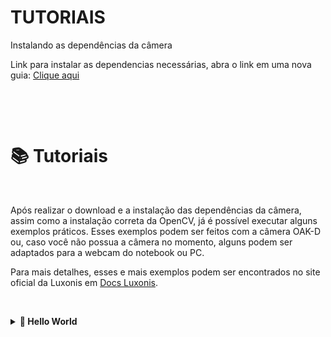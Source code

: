 # TUTORIAIS

Instalando as dependências da câmera
   
   Link para instalar as dependencias necessárias, abra o link em uma nova guia: <a href="https://docs.luxonis.com/software/depthai/manual-install/#Manual%20DepthAI%20installation-Installing%20dependencies">Clique aqui</a>
 
<p>&nbsp;</p>
<p>&nbsp;</p>

<!-- Próximo tópico -->



# 📚 Tutoriais

<p>&nbsp;</p>

Após realizar o download e a instalação das dependências da câmera, assim como a instalação correta da OpenCV, já é possível executar alguns exemplos práticos. Esses exemplos podem ser feitos com a câmera OAK-D ou, caso você não possua a câmera no momento, alguns podem ser adaptados para a webcam do notebook ou PC.
  
Para mais detalhes, esses e mais exemplos podem ser encontrados no site oficial da Luxonis em <a href="https://docs.luxonis.com/">Docs Luxonis</a>.

<p>&nbsp;</p>

<details>
<summary><strong>👋 Hello World</strong></summary>
   
<p>&nbsp;</p>

Esse exemplo foi retirado do site da Luxonis e foi adaptado para funcionar não so na câmera OAK-D, mas também na câmera do seu notebook/PC.
<p>&nbsp;</p>

⚠️ Atenção: antes de rodar o código, certifique-se de selecionar o interpretador Python correto — aquele em que você instalou o OpenCV, o DepthAI e as demais dependências. Recomenda-se que essas bibliotecas sejam instaladas e configuradas dentro de um ambiente virtual (venv) para garantir isolamento e evitar conflitos com outros projetos.

<p>&nbsp;</p>
<p>&nbsp;</p>  

Vamos mergulhar nos conceitos básicos usando um exemplo. Vamos criar uma aplicação simples que executa uma rede neural de detecção de objetos e transmite vídeo em cores com as detecções da rede neural visualizadas. Usaremos a API Python do DepthAI para criar a aplicação.

O primeiro nó que adicionaremos é o **ColorCamera**. Esse nó selecionará automaticamente a câmera central (que, na maioria dos dispositivos, é a câmera de cor) e fornecerá o fluxo de vídeo para o próximo nó no pipeline.
Usaremos a saída **preview**, redimensionada para 300x300, de forma a se ajustar ao tamanho de entrada do **mobilenet-ssd**. Para mais detalhes das funcionalidades desse codigo, acesse o link: <a href="https://docs.luxonis.com/">Hello World</a>
<p>&nbsp;</p>
<p>&nbsp;</p>

### Câmera OAK-D

```
# Primeiro, importamos todos os módulos necessários
from pathlib import Path

import blobconverter
import cv2
import depthai
import numpy as np


pipeline = depthai.Pipeline()

# Primeiro, queremos a câmera de cor como saída
cam_rgb = pipeline.createColorCamera()
cam_rgb.setPreviewSize(300, 300)  # 300x300 será o tamanho do frame de pré-visualização, disponível como saída 'preview' do nó
cam_rgb.setInterleaved(False)

detection_nn = pipeline.createMobileNetDetectionNetwork()

# O blob é o arquivo da Rede Neural, compilado para MyriadX. Ele contém tanto a definição quanto os pesos do modelo
# Estamos usando a ferramenta blobconverter para obter automaticamente o blob do MobileNetSSD a partir do OpenVINO Model Zoo

detection_nn.setBlobPath(blobconverter.from_zoo(name='mobilenet-ssd', shaves=6))

# Em seguida, filtramos as detecções que estão abaixo de um limite de confiança. A confiança pode estar entre <0..1>
detection_nn.setConfidenceThreshold(0.5)

# XLinkOut é uma "saída" do dispositivo. Qualquer dado que você queira transferir para o host precisa ser enviado via XLink
xout_rgb = pipeline.createXLinkOut()
xout_rgb.setStreamName("rgb")

xout_nn = pipeline.createXLinkOut()
xout_nn.setStreamName("nn")

cam_rgb.preview.link(xout_rgb.input)
cam_rgb.preview.link(detection_nn.input)
detection_nn.out.link(xout_nn.input)

# O pipeline agora está finalizado e precisamos encontrar um dispositivo disponível para executá-lo
# Estamos usando um context manager aqui, que irá liberar o dispositivo após o uso
with depthai.Device(pipeline) as device:
    # A partir deste ponto, o dispositivo estará em modo "executando" e começará a enviar dados via XLink

    # Para consumir os resultados do dispositivo, obtemos duas filas de saída com os nomes de stream definidos anteriormente
    q_rgb = device.getOutputQueue("rgb")
    q_nn = device.getOutputQueue("nn")

    # Aqui alguns valores padrão são definidos. Frame será uma imagem do stream "rgb" e detections conterá os resultados da rede neural
    frame = None
    detections = []

    # Como as detecções retornadas pela rede neural possuem valores no intervalo <0..1>, 
    # eles precisam ser multiplicados pela largura/altura do frame para obter a posição real da caixa delimitadora na imagem
    def frameNorm(frame, bbox):
        normVals = np.full(len(bbox), frame.shape[0])
        normVals[::2] = frame.shape[1]
        return (np.clip(np.array(bbox), 0, 1) * normVals).astype(int)


    while True:
        # Tentamos buscar os dados das filas nn/rgb. tryGet retorna ou o pacote de dados ou None se não houver nada
        in_rgb = q_rgb.tryGet()
        in_nn = q_nn.tryGet()

        if in_rgb is not None:
            # Se o pacote da câmera RGB estiver presente, recuperamos o frame no formato OpenCV usando getCvFrame
            frame = in_rgb.getCvFrame()

        if in_nn is not None:
            # Quando os dados da rede neural são recebidos, pegamos o array de detecções que contém os resultados do mobilenet-ssd
            detections = in_nn.detections


        if frame is not None:
            for detection in detections:
                # Para cada caixa delimitadora, primeiro normalizamos para corresponder ao tamanho do frame
                bbox = frameNorm(frame, (detection.xmin, detection.ymin, detection.xmax, detection.ymax))

                # E então desenhamos um retângulo no frame para mostrar o resultado
                cv2.rectangle(frame, (bbox[0], bbox[1]), (bbox[2], bbox[3]), (255, 0, 0), 2)

            # Após todo o desenho estar concluído, mostramos o frame na tela
            cv2.imshow("preview", frame)

        # A qualquer momento, você pode pressionar "q" para sair do loop principal, encerrando o programa
        if cv2.waitKey(1) == ord('q'):
            break

```

<p>&nbsp;</p>
<p>&nbsp;</p>

### Notebook

```
import cv2
import numpy as np

# ----------------- CONFIGURAÇÃO -----------------
# Confiança mínima para exibir detecções
CONFIDENCE_THRESHOLD = 0.5

# Caminhos dos arquivos do modelo MobileNet-SSD
# Você precisa baixar esses arquivos:
# 1. prototxt: https://github.com/chuanqi305/MobileNet-SSD/blob/master/deploy.prototxt
# 2. caffemodel: https://github.com/chuanqi305/MobileNet-SSD/blob/master/MobileNetSSD_deploy.caffemodel
MODEL_PROTOTXT = "mobilenet_ssd.prototxt"
MODEL_WEIGHTS = "mobilenet_ssd.caffemodel"

# ----------------- INICIALIZAÇÃO -----------------
cap = cv2.VideoCapture(0)  # 0 = webcam interna
if not cap.isOpened():
    raise RuntimeError("Não foi possível abrir a webcam do notebook")

# Carrega o modelo MobileNet-SSD
net = cv2.dnn.readNetFromCaffe(MODEL_PROTOTXT, MODEL_WEIGHTS)

# Lista de classes que o MobileNet-SSD detecta
CLASSES = ["background", "aeroplane", "bicycle", "bird", "boat",
           "bottle", "bus", "car", "cat", "chair", "cow", "diningtable",
           "dog", "horse", "motorbike", "person", "pottedplant",
           "sheep", "sofa", "train", "tvmonitor"]

# ----------------- LOOP PRINCIPAL -----------------
while True:
    ret, frame = cap.read()
    if not ret:
        break

    # Redimensiona e pré-processa o frame
    blob = cv2.dnn.blobFromImage(frame, 0.007843, (300, 300), 127.5)
    net.setInput(blob)
    detections = net.forward()

    # Percorre todas as detecções
    for i in range(detections.shape[2]):
        confidence = detections[0, 0, i, 2]
        if confidence > CONFIDENCE_THRESHOLD:
            idx = int(detections[0, 0, i, 1])
            box = detections[0, 0, i, 3:7] * np.array([frame.shape[1], frame.shape[0],
                                                       frame.shape[1], frame.shape[0]])
            (startX, startY, endX, endY) = box.astype("int")

            # Desenha o retângulo e a classe detectada
            label = f"{CLASSES[idx]}: {confidence*100:.1f}%"
            cv2.rectangle(frame, (startX, startY), (endX, endY), (255, 0, 0), 2)
            y = startY - 15 if startY - 15 > 15 else startY + 15
            cv2.putText(frame, label, (startX, y),
                        cv2.FONT_HERSHEY_SIMPLEX, 0.5, (255, 0, 0), 2)

    # Mostra o frame com as detecções
    cv2.imshow("Webcam Preview", frame)

    # Sai ao pressionar 'q'
    if cv2.waitKey(1) & 0xFF == ord('q'):
        break

cap.release()
cv2.destroyAllWindows()
```
<p>&nbsp;</p>
<p>&nbsp;</p>

## Para fechar as janelas basta apertar "q"
</details>
